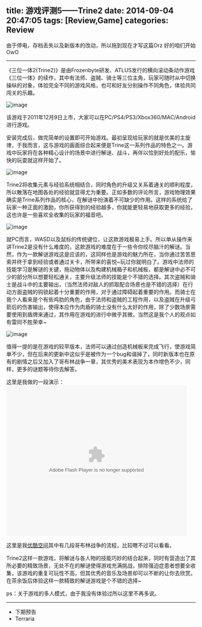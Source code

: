 title: 游戏评测5——Trine2
date: 2014-09-04 20:47:05
tags: [Review,Game]
categories: Review
---
由于停电，存档丢失以及新版本的改动，所以拖到现在才写这篇Orz
好的咱们开始OwO

---

《三位一体2(Trine2)》是由Frozenbyte研发、ATLUS发行的横向滚动条动作游戏《三位一体》的续作，其中有法师、盗贼、骑士等三位主角，玩家可随时从中切换操纵的对象，体验完全不同的游戏风格，也可和好友分别操作不同角色，体验共同闯关的乐趣。

![image](http://stromaiblog.qiniudn.com/wallpaper-649202.jpg)

该游戏于2011年12月9日上市，大家可以在PC/PS4/PS3/Xbox360/MAC/Android进行游戏。

安装完成后，做完简单的设置即可开始游戏。最初呈现给玩家的就是优美的主旋律，于我而言，这与游戏的画面综合起来便是Trine这一系列作品的特色之一。游戏中玩家将在各种精心设计的场景中进行解谜、战斗，再伴以恰到好处的配乐，愉快的玩耍就这样开始了。

![image](http://cloud-4.steampowered.com/ugc/575652989293166877/E44081331EBBB287BEB0B0781FB84FE4679FF21A/)

Trine2将收集元素与经验系统相结合，同时角色的升级又关系着通关的顺利程度，所以散落在地图各处的经验就显得尤为重要。正如多数的评论所言，游戏物理效果确实是Trine系列作品的核心，在解谜中扮演着不可缺少的作用。这样的系统给了玩家一种正面的激励，你所获得到的经验越多，你就能更轻易地获取更多的经验，这也许是一些喜欢全收集的玩家的福音吧。

![image](http://cloud-4.steampowered.com/ugc/575652989293163753/E65642EAE22AE5E625AF96F3A6D16F199B6E5F03/)

就PC而言，WASD以及鼠标的传统键位，让这款游戏极易上手。所以单从操作来讲Trine2是没有什么难度的，这款游戏的难度在于一些令你绞尽脑汁的解谜。当然，作为一款解谜游戏这是应该的，这同样也是游戏的魅力所在，当你通过苦苦思索并终于拿到经验或者通过关卡，所带来的喜悦~玩过你就明白了。游戏中法师的技能学习是解谜的关键，拖动物体以及构建机械箱子和机械板，都是解谜中必不可少的部分所以想要轻松通关，主要升级法师的技能是个不错的选择。其次盗贼和骑士是战斗中的主要输出，（当然法师对敌人的抓取配合场景也是不错的选择）在行动方面盗贼的钩锁起着十分重要的作用，对于通过障碍起着重要的作用。而骑士在我个人看来是个有些鸡肋的角色，由于法师和盗贼的工程作用，以及盗贼在升级弓箭后的伤害输出，使得本应作为肉盾的骑士没有什么太好的作用，除了少数场景需要使用到盾牌来通过，其作用在游戏的进行中微乎其微，当然这是我个人的观点如有雷同不胜荣幸~

![image](http://cloud-2.steampowered.com/ugc/575652989293192814/2259C6440109C55C98FBBFA402785057B707C381/)

值得一提的是在游戏的较早版本，法师可以通过创造机械板来完成飞行，使游戏简单不少，但在后来的更新中这似乎是被作为一个bug和谐掉了，同时新版本也在原有的剧情之后又加入了哥布林战争一章，其优秀的美术表现为本作增色不少，同样，更多的谜题等待你去解答。


这里是我做的一段演示：
<embed src="http://player.youku.com/player.php/sid/XNzUyOTExNDUy/v.swf" allowFullScreen="true" quality="high" width="480" height="400" align="middle" allowScriptAccess="always" type="application/x-shockwave-flash"></embed>

这里是我[优酷空间][1]其中有几段哥布林战争的流程，比较瞎不过可以看看。


Trine2这样一款游戏，将解谜与各人物的技能巧妙的结合起来，同时有营造出了其所必要的精致场景，无处不在的解谜使得游戏充满挑战，排除强迫症患者想要全收集，该游戏的重复可玩性不高，但其优秀的音乐及场景却可以不断的让你去欣赏。在茶余饭后体验这样一款精致的解谜游戏是个不错的选择~

ps：关于游戏的多人模式，由于我没有体验过所以这里不再多说。

---
- 下期预告
- Terraria


[1]:http://i.youku.com/StormAI